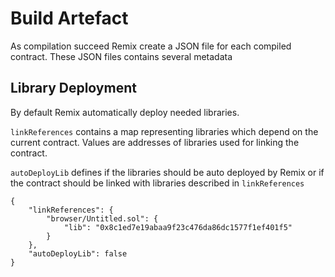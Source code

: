 Build Artefact
==============

As compilation succeed Remix create a JSON file for each compiled contract.
These JSON files contains several metadata

Library Deployment
------------------

By default Remix automatically deploy needed libraries.

`linkReferences` contains a map representing libraries which depend on the current contract. 
Values are addresses of libraries used for linking the contract.

`autoDeployLib` defines if the libraries should be auto deployed by Remix or if the contract should be linked with libraries described in `linkReferences`

```
{
	"linkReferences": {
		"browser/Untitled.sol": {
			"lib": "0x8c1ed7e19abaa9f23c476da86dc1577f1ef401f5"
		}
	},
	"autoDeployLib": false
}
```
